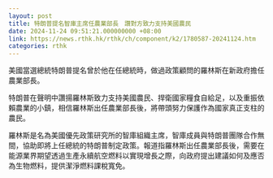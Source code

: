 ```yaml
---
layout: post
title: 特朗普提名智庫主席任農業部長　讚對方致力支持美國農民
date: 2024-11-24 09:51:21.000000000 +08:00
link: https://news.rthk.hk/rthk/ch/component/k2/1780587-20241124.htm
categories: rthk
---
```


美國當選總統特朗普提名曾於他在任總統時，做過政策顧問的羅林斯在新政府擔任農業部長。

特朗普在聲明中讚揚羅林斯致力支持美國農民、捍衛國家糧食自給足，以及重振依賴農業的小鎮，相信羅林斯出任農業部長後，將帶頭努力保護作為國家真正支柱的農民。

羅林斯是名為美國優先政策研究所的智庫組織主席，智庫成員與特朗普團隊合作無間，協助即將上任總統的特朗普制定政策。報道指羅林斯出任農業部長後，需要在能源業界期望透過生產永續航空燃料以實現增長之際，向政府提出建議如何及應否為生物燃料，提供潔淨燃料課稅寬免。
